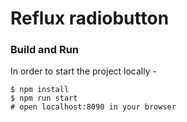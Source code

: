 Reflux radiobutton
===


### Build and Run
In order to start the project locally - 
```
$ npm install 
$ npm run start 
# open localhost:8090 in your browser
```
